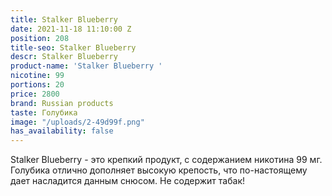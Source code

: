 ```yaml
---
title: Stalker Blueberry
date: 2021-11-18 11:10:00 Z
position: 208
title-seo: Stalker Blueberry
descr: Stalker Blueberry
product-name: 'Stalker Blueberry '
nicotine: 99
portions: 20
price: 2800
brand: Russian products
taste: Голубика
image: "/uploads/2-49d99f.png"
has_availability: false
---
```


Stalker Blueberry - это крепкий продукт, с содержанием никотина 99 мг. Голубика отлично дополняет высокую крепость, что по-настоящему дает насладится данным снюсом. Не содержит табак!